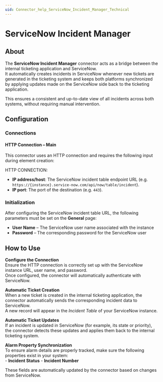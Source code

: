 ```yaml
---
uid: Connector_help_ServiceNow_Incident_Manager_Technical
---
```


# ServiceNow Incident Manager

## About

The **ServiceNow Incident Manager** connector acts as a bridge between the internal ticketing application and ServiceNow.  
It automatically creates incidents in ServiceNow whenever new tickets are generated in the ticketing system and keeps both platforms synchronized by applying updates made on the ServiceNow side back to the ticketing application.  

This ensures a consistent and up-to-date view of all incidents across both systems, without requiring manual intervention.

## Configuration

### Connections

#### HTTP Connection – Main

This connector uses an HTTP connection and requires the following input during element creation:

HTTP CONNECTION:

- **IP address/host**: The ServiceNow incident table endpoint URL (e.g. `https://{instance}.service-now.com/api/now/table/incident`).
- **IP port**: The port of the destination (e.g. `443`).

### Initialization

After configuring the ServiceNow incident table URL, the following parameters must be set on the **General** page:

- **User Name** – The ServiceNow user name associated with the instance  
- **Password** – The corresponding password for the ServiceNow user

## How to Use

**Configure the Connection**  
   Ensure the HTTP connection is correctly set up with the ServiceNow instance URL, user name, and password.  
   Once configured, the connector will automatically authenticate with ServiceNow.

**Automatic Ticket Creation**  
   When a new ticket is created in the internal ticketing application, the connector automatically sends the corresponding incident data to ServiceNow.  
   A new record will appear in the *Incident Table* of your ServiceNow instance.

**Automatic Ticket Updates**  
   If an incident is updated in ServiceNow (for example, its state or priority), the connector detects these updates and applies them back to the internal ticketing system.

**Alarm Property Synchronization**  
   To ensure alarm details are properly tracked, make sure the following properties exist in your system:  
       - **Incident Status**
       - **Incident Number**

   These fields are automatically updated by the connector based on changes from ServiceNow.
